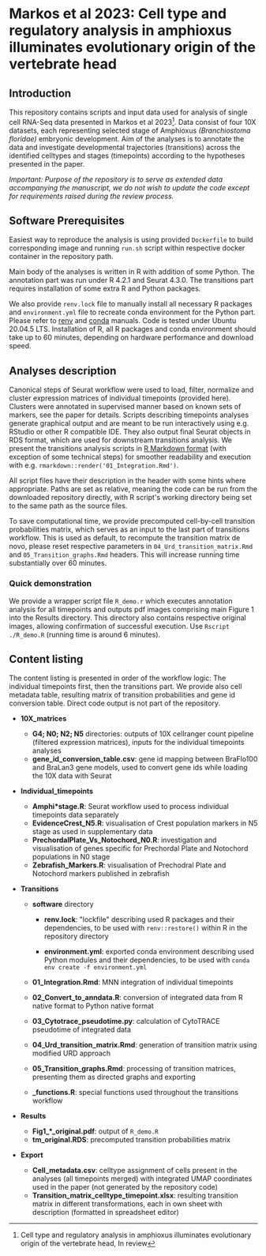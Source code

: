 # Markos et al 2023: Cell type and regulatory analysis in amphioxus illuminates evolutionary origin of the vertebrate head

## Introduction

This repository contains scripts and input data used for analysis of single cell RNA-Seq data presented in Markos et al 2023[^1]. Data consist of four 10X datasets, each representing selected stage of Amphioxus *(Branchiostoma floridae)* embryonic development. Aim of the analyses is to annotate the data and investigate developmental trajectories (transitions) across the identified celltypes and stages (timepoints) according to the hypotheses presented in the paper.

*Important: Purpose of the repository is to serve as extended data accompanying the manuscript, we do not wish to update the code except for requirements raised during the review process.*

## Software Prerequisites

Easiest way to reproduce the analysis is using provided `Dockerfile` to build corresponding image and running `run.sh` script within respective docker container in the repository path.

Main body of the analyses is written in R with addition of some Python. The annotation part was run under R 4.2.1 and Seurat 4.3.0. The transitions part requires installation of some extra R and Python packages.

We also provide `renv.lock` file to manually install all necessary R packages and `environment.yml` file to recreate conda environment for the Python part. Please refer to [renv](https://rstudio.github.io/renv/reference/restore.html) and [conda](https://conda.io/projects/conda/en/latest/user-guide/tasks/manage-environments.html#create-env-from-file) manuals. Code is tested under Ubuntu 20.04.5 LTS. Installation of R, all R packages and conda environment should take up to 60 minutes, depending on hardware performance and download speed.

## Analyses description

Canonical steps of Seurat workflow were used to load, filter, normalize and cluster expression matrices of individual timepoints (provided here). Clusters were annotated in supervised manner based on known sets of markers, see the paper for details. Scripts describing timepoints analyses generate graphical output and are meant to be run interactively using e.g. RStudio or other R compatible IDE. They also output final Seurat objects in RDS format, which are used for downstream transitions analysis. We present the transitions analysis scripts in [R Markdown format](https://bookdown.org/yihui/rmarkdown/basics.html) (with exception of some technical steps) for smoother readability and execution with e.g. `rmarkdown::render('01_Integration.Rmd')`.

All script files have their description in the header with some hints where appropriate. Paths are set as relative, meaning the code can be run from the downloaded repository directly, with R script's working directory being set to the same path as the source files.

To save computational time, we provide precomputed cell-by-cell transition probabilities matrix, which serves as an input to the last part of transitions workflow. This is used as default, to recompute the transition matrix de novo, please reset respective parameters in `04_Urd_transition_matrix.Rmd` and `05_Transition_graphs.Rmd` headers. This will increase running time substantially over 60 minutes.

### Quick demonstration

We provide a wrapper script file `R_demo.r` which executes annotation analysis for all timepoints and outputs pdf images comprising main Figure 1 into the Results directory. This directory also contains respective original images, allowing confirmation of successful execution. Use `Rscript ./R_demo.R` (running time is around 6 minutes).

## Content listing

The content listing is presented in order of the workflow logic: The individual timepoints first, then the transitions part. We provide also cell metadata table, resulting matrix of transition probabilities and gene id conversion table. Direct code output is not part of the repository.

- **10X_matrices**
    
    - **G4; N0; N2; N5** directories: outputs of 10X cellranger count pipeline (filtered expression matrices), inputs for the individual timepoints analyses
    - **gene_id_conversion_table.csv**: gene id mapping between BraFlo100 and BraLan3 gene models, used to convert gene ids while loading the 10X data with Seurat
- **Individual_timepoints**
    
    - **Amphi*stage.R**: Seurat workflow used to process individual timepoints data separately
    - **EvidenceCrest_N5.R**: visualisation of Crest population markers in N5 stage as used in supplementary data
    - **PrechordalPlate_Vs_Notochord_N0.R**: investigation and visualisation of genes specific for Prechordal Plate and Notochord populations in N0 stage
    - **Zebrafish_Markers.R**: visualisation of Prechodral Plate and Notochord markers published in zebrafish

- **Transitions**
    
    - **software** directory
        
        - **renv.lock**: "lockfile" describing used R packages and their dependencies, to be used with `renv::restore()` within R in the repository directory
            
        - **environment.yml**: exported conda environment describing used Python modules and their dependencies, to be used with `conda env create -f environment.yml`
            
    - **01_Integration.Rmd**: MNN integration of individual timepoints
        
    - **02_Convert_to_anndata.R**: conversion of integrated data from R native format to Python native format
        
    - **03_Cytotrace_pseudotime.py**: calculation of CytoTRACE pseudotime of integrated data
        
    - **04_Urd_transition_matrix.Rmd**: generation of transition matrix using modified URD approach
        
    - **05_Transition_graphs.Rmd**: processing of transition matrices, presenting them as directed graphs and exporting
        
    - **_functions.R**: special functions used throughout the transitions workflow
- **Results**

    - **Fig1_*_original.pdf**: output of `R_demo.R`
    - **tm_original.RDS**: precomputed transition probabilities matrix
- **Export**
    
    - **Cell_metadata.csv**: celltype assignment of cells present in the analyses (all timepoints merged) with integrated UMAP coordinates used in the paper (not generated by the repository code)
    - **Transition_matrix_celltype_timepoint.xlsx**: resulting transition matrix in different transformations, each in own sheet with description (formatted in spreadsheet editor)
    

[^1]: Cell type and regulatory analysis in amphioxus illuminates evolutionary origin of the vertebrate head, In review
